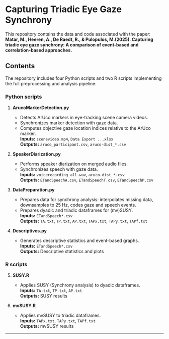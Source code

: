 # Capturing Triadic Eye Gaze Synchrony

This repository contains the data and code associated with the paper:  
**Matar, M., Heeren, A., De Raedt, R., &  Pulopulos, M.(2025). Capturing triadic eye gaze synchrony: A comparison of event-based and correlation-based approaches.**

## Contents

The repository includes four Python scripts and two R scripts implementing the full preprocessing and analysis pipeline:

### Python scripts
1. **ArucoMarkerDetection.py**  
   - Detects ArUco markers in eye-tracking scene camera videos.  
   - Synchronizes marker detection with gaze data.  
   - Computes objective gaze location indices relative to the ArUco marker.  
   **Inputs:** `scenevideo.mp4`, `Data Export ...xlsx`  
   **Outputs:** `aruco_participant.csv`, `aruco-dist_*.csv`  

2. **SpeakerDiarization.py**  
   - Performs speaker diarization on merged audio files.  
   - Synchronizes speech with gaze data.  
   **Inputs:** `voicerecording_all.wav`, `aruco-dist_*.csv`  
   **Outputs:** `ETandSpeechA.csv`, `ETandSpeechT.csv`, `ETandSpeechP.csv`  

3. **DataPreparation.py**  
   - Prepares data for synchrony analysis: interpolates missing data, downsamples to 25 Hz, codes gaze and speech events.  
   - Prepares dyadic and triadic dataframes for (mv)SUSY.  
   **Inputs:** `ETandSpeech*.csv`  
   **Outputs:** `TA.txt`, `TP.txt`, `AP.txt`, `TAPx.txt`, `TAPy.txt`, `TAPf.txt`  

4. **Descriptives.py**  
   - Generates descriptive statistics and event-based graphs.  
   **Inputs:** `ETandSpeech*.csv`  
   **Outputs:** Descriptive statistics and plots  

### R scripts
5. **SUSY.R**  
   - Applies SUSY (Synchrony analysis) to dyadic dataframes.  
   **Inputs:** `TA.txt`, `TP.txt`, `AP.txt`  
   **Outputs:** SUSY results  

6. **mvSUSY.R**  
   - Applies mvSUSY to triadic dataframes.  
   **Inputs:** `TAPx.txt`, `TAPy.txt`, `TAPf.txt`  
   **Outputs:** mvSUSY results  

---

